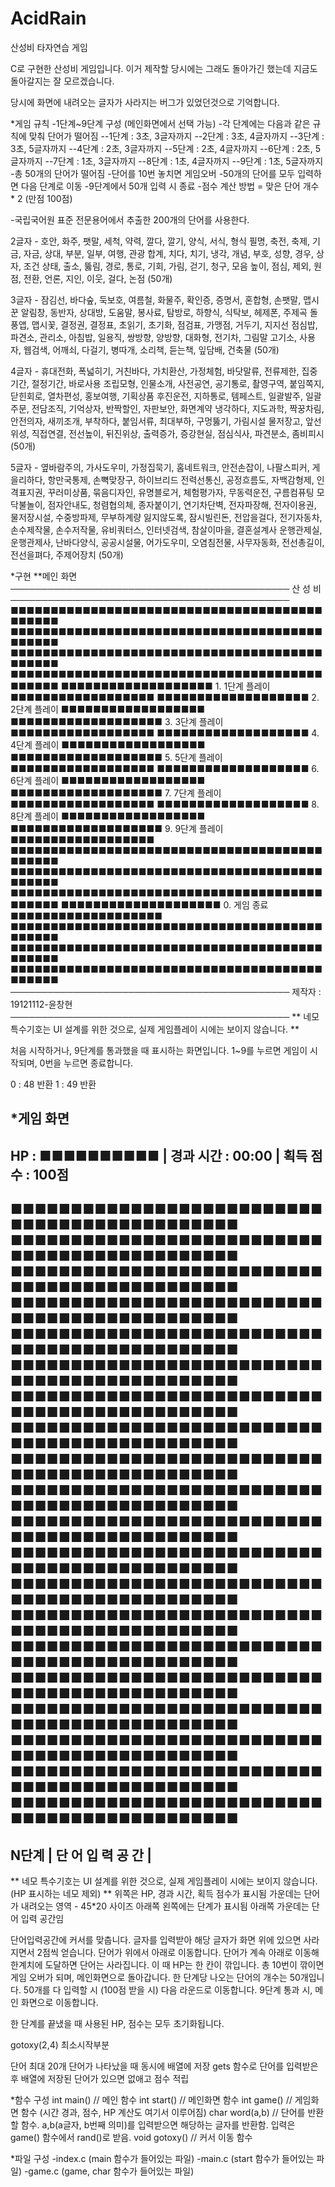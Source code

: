 # AcidRain
산성비 타자연습 게임


C로 구현한 산성비 게임입니다.
이거 제작할 당시에는 그래도 돌아가긴 했는데 지금도 돌아갈지는 잘 모르겠습니다.

당시에 화면에 내려오는 글자가 사라지는 버그가 있었던것으로 기억합니다.


*게임 규칙
-1단계~9단계 구성 (메인화면에서 선택 가능)
-각 단계에는 다음과 같은 규칙에 맞춰 단어가 떨어짐
--1단계 : 3초, 3글자까지
--2단계 : 3초, 4글자까지
--3단계 : 3초, 5글자까지
--4단계 : 2초, 3글자까지
--5단계 : 2초, 4글자까지
--6단계 : 2초, 5글자까지
--7단계 : 1초, 3글자까지
--8단계 : 1초, 4글자까지
--9단계 : 1초, 5글자까지
-총 50개의 단어가 떨어짐
-단어를 10번 놓치면 게임오버
-50개의 단어를 모두 입력하면 다음 단계로 이동
-9단계에서 50개 입력 시 종료
-점수 계산 방법 = 맞은 단어 개수 * 2 (만점 100점)


-국립국어원 표준 전문용어에서 추출한 200개의 단어를 사용한다.

2글자 - 호안, 화주, 팻말, 세척, 약력, 깔다, 깔기, 양식, 서식, 형식
          필명, 축전, 축제, 기금, 자금, 상대, 부분, 일부, 여행, 관광
          합계, 치다, 치기, 냉각, 개념, 부호, 성향, 경우, 상자, 조건
          상태, 출소, 뚫림, 경로, 통로, 기회, 가림, 걷기, 청구, 모음
          높이, 점심, 제외, 원점, 전환, 언론, 지인, 이웃, 걸다, 논점 (50개)

3글자 - 잠김선, 바다숲, 둑보호, 여름철, 화물주, 확인증, 증명서, 혼합형, 손팻말, 맵시꾼
          알림창, 동반자, 상대방, 도움말, 봉사료, 탐방로, 하향식, 식탁보, 헤제폰, 주제곡
          돌풍앱, 맵시꽃, 결정권, 결정표, 초읽기, 초기화, 점검표, 가맹점, 거두기, 지지선
          점심밥, 파견소, 관리소, 아침밥, 일용직, 쌍방향, 양방향, 대화형, 전기차, 그림말
          고기소, 사용자, 웹검색, 어깨쇠, 다걸기, 병따개, 소리책, 듣는책, 잎담배, 건축물 (50개)

4글자 - 휴대전화, 폭넓히기, 거친바다, 가치환산, 가정체험, 바닷말류, 전류제한, 집중기간, 절정기간, 바로사용
          조립모형, 인물소개, 사전공연, 공기통로, 촬영구역, 붙임쪽지, 닫힌회로, 열차편성, 홍보여행, 기획상품
          후진운전, 지하통로, 템페스트, 일괄발주, 일괄주문, 전담조직, 기억상자, 반짝할인, 자판보안, 화면계약
          냉각하다, 지도과학, 짝꿍차림, 안전의자, 새끼조개, 부착하다, 붙임서류, 최대부하, 구멍뚫기, 가림시설
          물저장고, 앞선위성, 직접연결, 전선높이, 뒤진위상, 출력증가, 증강현실, 점심식사, 파견분소, 좀비피시 (50개)

5글자 - 옆바람주의, 가사도우미, 가정집묵기, 홈네트워크, 안전손잡이, 나팔스피커, 게을리하다, 항만국통제, 손뼉맞장구, 하이브리드
          전력선통신, 공정흐름도, 자백감형제, 인격표지권, 꾸러미상품, 묶음디자인, 유명블로거, 체험평가자, 무동력운전, 구름컴퓨팅
          모닥불놀이, 점자안내도, 청렴협의체, 종자붙이기, 연기차단벽, 전자파장해, 전자이용권, 물저장시설, 수중방파제, 무부하계량
          잃지않도록, 잠시빌린돈, 전압을걸다, 전기자동차, 손수제작물, 손수저작물, 유비쿼터스, 인터넷검색, 참살이마을, 결혼설계사
          운행관제실, 운행관제사, 난바다양식, 공공시설물, 어가도우미, 오염침전물, 사무자동화, 전선총길이, 전선을펴다, 주제어장치 (50개)


*구현
**메인 화면
─────────────────────────────────────────────
                                                       산 성 비
─────────────────────────────────────────────
■■■■■■■■■■■■■■■■■■■■■■■■■■■■■■■■■■■■■■■■■■■■■
■■■■■■■■■■■■■■■■■■■■■■■■■■■■■■■■■■■■■■■■■■■■■
■■■■■■■■■■■■■■■■■■■■■■■■■■■■■■■■■■■■■■■■■■■■■
■■■■■■■■■■■■■■■■■■■■■■■■■■■■■■■■■■■■■■■■■■■■■
■■■■■■■■■■■■■■■■■■■ 1. 1단계 플레이 ■■■■■■■■■■■■■■■■■■
■■■■■■■■■■■■■■■■■■■ 2. 2단계 플레이 ■■■■■■■■■■■■■■■■■■
■■■■■■■■■■■■■■■■■■■ 3. 3단계 플레이 ■■■■■■■■■■■■■■■■■■
■■■■■■■■■■■■■■■■■■■ 4. 4단계 플레이 ■■■■■■■■■■■■■■■■■■
■■■■■■■■■■■■■■■■■■■ 5. 5단계 플레이 ■■■■■■■■■■■■■■■■■■
■■■■■■■■■■■■■■■■■■■ 6. 6단계 플레이 ■■■■■■■■■■■■■■■■■■
■■■■■■■■■■■■■■■■■■■ 7. 7단계 플레이 ■■■■■■■■■■■■■■■■■■
■■■■■■■■■■■■■■■■■■■ 8. 8단계 플레이 ■■■■■■■■■■■■■■■■■■
■■■■■■■■■■■■■■■■■■■ 9. 9단계 플레이 ■■■■■■■■■■■■■■■■■■
■■■■■■■■■■■■■■■■■■■■■■■■■■■■■■■■■■■■■■■■■■■■■
■■■■■■■■■■■■■■■■■■■■■■■■■■■■■■■■■■■■■■■■■■■■■
■■■■■■■■■■■■■■■■■■■■■■■■■■■■■■■■■■■■■■■■■■■■■
■■■■■■■■■■■■■■■■■■■■ 0. 게임 종료■■■■■■■■■■■■■■■■■■■
■■■■■■■■■■■■■■■■■■■■■■■■■■■■■■■■■■■■■■■■■■■■■
■■■■■■■■■■■■■■■■■■■■■■■■■■■■■■■■■■■■■■■■■■■■■
■■■■■■■■■■■■■■■■■■■■■■■■■■■■■■■■■■■■■■■■■■■■■
─────────────────────────────────────────────
                                               제작자 : 19121112-윤창현
─────────────────────────────────────────────
** 네모 특수기호는 UI 설계를 위한 것으로, 실제 게임플레이 시에는 보이지 않습니다. **

처음 시작하거나, 9단계를 통과했을 때 표시하는 화면입니다.
1~9를 누르면 게임이 시작되며, 0번을 누르면 종료합니다.

0 : 48 반환
1 : 49 반환

*게임 화면
-------------------------------------------------------------------------------------------------------
HP : ■■■■■■■■■■      |            경과 시간 : 00:00            |             획득 점수 : 100점
-------------------------------------------------------------------------------------------------------
■■■■■■■■■■■■■■■■■■■■■■■■■■■■■■■■■■■■■■■■■■■■■
■■■■■■■■■■■■■■■■■■■■■■■■■■■■■■■■■■■■■■■■■■■■■
■■■■■■■■■■■■■■■■■■■■■■■■■■■■■■■■■■■■■■■■■■■■■
■■■■■■■■■■■■■■■■■■■■■■■■■■■■■■■■■■■■■■■■■■■■■
■■■■■■■■■■■■■■■■■■■■■■■■■■■■■■■■■■■■■■■■■■■■■
■■■■■■■■■■■■■■■■■■■■■■■■■■■■■■■■■■■■■■■■■■■■■
■■■■■■■■■■■■■■■■■■■■■■■■■■■■■■■■■■■■■■■■■■■■■
■■■■■■■■■■■■■■■■■■■■■■■■■■■■■■■■■■■■■■■■■■■■■
■■■■■■■■■■■■■■■■■■■■■■■■■■■■■■■■■■■■■■■■■■■■■
■■■■■■■■■■■■■■■■■■■■■■■■■■■■■■■■■■■■■■■■■■■■■
■■■■■■■■■■■■■■■■■■■■■■■■■■■■■■■■■■■■■■■■■■■■■
■■■■■■■■■■■■■■■■■■■■■■■■■■■■■■■■■■■■■■■■■■■■■
■■■■■■■■■■■■■■■■■■■■■■■■■■■■■■■■■■■■■■■■■■■■■
■■■■■■■■■■■■■■■■■■■■■■■■■■■■■■■■■■■■■■■■■■■■■
■■■■■■■■■■■■■■■■■■■■■■■■■■■■■■■■■■■■■■■■■■■■■
■■■■■■■■■■■■■■■■■■■■■■■■■■■■■■■■■■■■■■■■■■■■■
■■■■■■■■■■■■■■■■■■■■■■■■■■■■■■■■■■■■■■■■■■■■■
■■■■■■■■■■■■■■■■■■■■■■■■■■■■■■■■■■■■■■■■■■■■■
■■■■■■■■■■■■■■■■■■■■■■■■■■■■■■■■■■■■■■■■■■■■■
■■■■■■■■■■■■■■■■■■■■■■■■■■■■■■■■■■■■■■■■■■■■■
-------------------------------------------------------------------------------------------------------
N단계                                |            단 어 입 력 공 간            |                                  
-------------------------------------------------------------------------------------------------------
** 네모 특수기호는 UI 설계를 위한 것으로, 실제 게임플레이 시에는 보이지 않습니다. (HP 표시하는 네모 제외) **
위쪽은 HP, 경과 시간, 획득 점수가 표시됨
가운데는 단어가 내려오는 영역 - 45*20 사이즈
아래쪽 왼쪽에는 단계가 표시됨
아래쪽 가운데는 단어 입력 공간임

단어입력공간에 커서를 맞춥니다. 글자를 입력받아 해당 글자가 화면 위에 있으면 사라지면서 2점씩 얻습니다.
단어가 위에서 아래로 이동합니다. 단어가 계속 아래로 이동해 한계치에 도달하면 단어는 사라집니다.
이 때 HP는 한 칸이 깎입니다. 총 10번이 깎이면 게임 오버가 되며, 메인화면으로 돌아갑니다.
한 단계당 나오는 단어의 개수는 50개입니다. 50개를 다 입력할 시 (100점 받을 시) 다음 라운드로 이동합니다.
9단계 통과 시, 메인 화면으로 이동합니다.

한 단계를 끝냈을 때 사용된 HP, 점수는 모두 초기화됩니다.

gotoxy(2,4) 최소시작부분

단어 최대 20개
단어가 나타났을 때 동시에 배열에 저장
gets 함수로 단어를 입력받은 후 배열에 저장된 단어가 있으면 없애고 점수 적립

*함수 구성
int main()                  // 메인 함수
int start()                  // 메인화면 함수
int game()                 // 게임화면 함수 (시간 경과, 점수, HP 계산도 여기서 이루어짐)
char word(a,b)            // 단어를 반환할 함수. a,b(a글자, b번째 의미)를 입력받으면 해당하는 글자를 반환함. 입력은 game() 함수에서 rand()로 받음.
void gotoxy()             // 커서 이동 함수

*파일 구성
-index.c (main 함수가 들어있는 파일)
-main.c (start 함수가 들어있는 파일)
-game.c (game, char 함수가 들어있는 파일)
